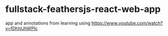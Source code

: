 # fullstack-feathersjs-react-web-app
app and annotations from learning using https://www.youtube.com/watch?v=fDhhlJhWPIc
